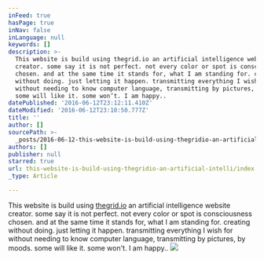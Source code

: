 ```yaml
---
inFeed: true
hasPage: true
inNav: false
inLanguage: null
keywords: []
description: >-
  This website is build using thegrid.io an artificial intelligence website
  creator. some say it is not perfect. not every color or spot is consciousness
  chosen. and at the same time it stands for, what I am standing for. creating
  without doing. just letting it happen. transmitting everything I wish for
  without needing to know computer language, transmitting by pictures, by moods.
  some will like it. some won’t. I am happy..
datePublished: '2016-06-12T23:12:11.410Z'
dateModified: '2016-06-12T23:10:50.777Z'
title: ''
author: []
sourcePath: >-
  _posts/2016-06-12-this-website-is-build-using-thegridio-an-artificial-intelli.md
authors: []
publisher: null
starred: true
url: this-website-is-build-using-thegridio-an-artificial-intelli/index.html
_type: Article

---
```

This website is build using [thegrid.io][0] an artificial intelligence website creator. some say it is not perfect. not every color or spot is consciousness chosen. and at the same time it stands for, what I am standing for. creating without doing. just letting it happen. transmitting everything I wish for without needing to know computer language, transmitting by pictures, by moods. some will like it. some won't. I am happy..
![](https://the-grid-user-content.s3-us-west-2.amazonaws.com/5c319f8c-1830-47fd-9f52-3929e20200c4.jpg)

[0]: http://thegrid.io/